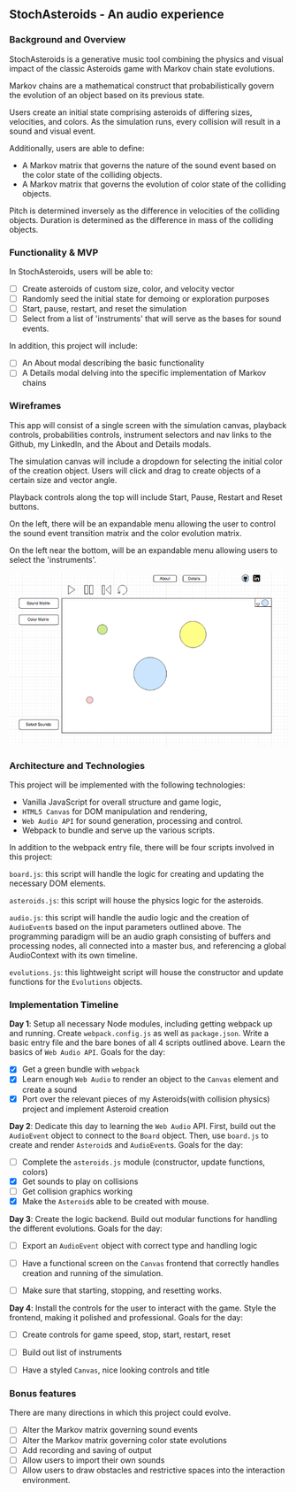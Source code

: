 ## StochAsteroids - An audio experience

### Background and Overview

StochAsteroids is a generative music tool combining the physics and visual impact of the classic Asteroids game with Markov chain state evolutions.

Markov chains are a mathematical construct that probabilistically govern the evolution of an object based on its previous state.

Users create an initial state comprising asteroids of differing sizes, velocities, and colors. As the simulation runs, every collision will result in a sound and visual event.

Additionally, users are able to define:
* A Markov matrix that governs the nature of the sound event based on the color state of the colliding objects.
* A Markov matrix that governs the evolution of color state of the colliding objects.

Pitch is determined inversely as the difference in velocities of the colliding objects.
Duration is determined as the difference in mass of the colliding objects.


### Functionality & MVP  

In StochAsteroids, users will be able to:

- [ ] Create asteroids of custom size, color, and velocity vector
- [ ] Randomly seed the initial state for demoing or exploration purposes
- [ ] Start, pause, restart, and reset the simulation
- [ ] Select from a list of 'instruments' that will serve as the bases for sound events.

In addition, this project will include:

- [ ] An About modal describing the basic functionality
- [ ] A Details modal delving into the specific implementation of Markov chains

### Wireframes

This app will consist of a single screen with the simulation canvas, playback controls, probabilities controls, instrument selectors and nav links to the Github, my LinkedIn, and the About and Details modals.  

The simulation canvas will include a dropdown for selecting the initial color of the creation object. Users will click and drag to create objects of a certain size and vector angle.

Playback controls along the top will include Start, Pause, Restart and Reset buttons.

On the left, there will be an expandable menu allowing the user to control the sound event transition matrix and the color evolution matrix.

On the left near the bottom, will be an expandable menu allowing users to select the 'instruments'.

![wireframes](images/js_wireframes.png)

### Architecture and Technologies

This project will be implemented with the following technologies:

- Vanilla JavaScript for overall structure and game logic,
- `HTML5 Canvas` for DOM manipulation and rendering,
- `Web Audio API` for sound generation, processing and control.
- Webpack to bundle and serve up the various scripts.

In addition to the webpack entry file, there will be four scripts involved in this project:

`board.js`: this script will handle the logic for creating and updating the necessary DOM elements.

`asteroids.js`: this script will house the physics logic for the asteroids.

`audio.js`: this script will handle the audio logic and the creation of `AudioEvent`s based on the input parameters outlined above. The programming paradigm will be an audio graph consisting of buffers and processing nodes, all connected into a master bus, and referencing a global AudioContext with its own timeline.

`evolutions.js`: this lightweight script will house the constructor and update functions for the `Evolutions` objects.  

### Implementation Timeline

**Day 1**: Setup all necessary Node modules, including getting webpack up and running.  Create `webpack.config.js` as well as `package.json`.  Write a basic entry file and the bare bones of all 4 scripts outlined above.  Learn the basics of `Web Audio API`.  Goals for the day:

- [x] Get a green bundle with `webpack`
- [x] Learn enough `Web Audio` to render an object to the `Canvas` element and create a sound
- [x] Port over the relevant pieces of my Asteroids(with collision physics) project and implement Asteroid creation

**Day 2**: Dedicate this day to learning the `Web Audio` API.  First, build out the `AudioEvent` object to connect to the `Board` object.  Then, use `board.js` to create and render `Asteroid`s and `AudioEvent`s. Goals for the day:

- [ ] Complete the `asteroids.js` module (constructor, update functions, colors)
- [x] Get sounds to play on collisions
- [ ] Get collision graphics working
- [x] Make the `Asteroid`s able to be created with mouse.

**Day 3**: Create the logic backend. Build out modular functions for handling the different evolutions. Goals for the day:

- [ ] Export an `AudioEvent` object with correct type and handling logic
- [ ] Have a functional screen on the `Canvas` frontend that correctly handles creation and running of the simulation.
- [ ] Make sure that starting, stopping, and resetting works.


**Day 4**: Install the controls for the user to interact with the game. Style the frontend, making it polished and professional. Goals for the day:

- [ ] Create controls for game speed, stop, start, restart, reset
- [ ] Build out list of instruments
- [ ] Have a styled `Canvas`, nice looking controls and title


### Bonus features

There are many directions in which this project could evolve.

- [ ] Alter the Markov matrix governing sound events
- [ ] Alter the Markov matrix governing color state evolutions
- [ ] Add recording and saving of output
- [ ] Allow users to import their own sounds
- [ ] Allow users to draw obstacles and restrictive spaces into the interaction environment.
